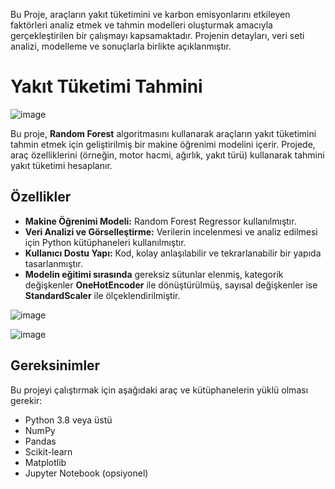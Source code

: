 Bu Proje, araçların yakıt tüketimini ve karbon emisyonlarını etkileyen faktörleri analiz etmek ve tahmin modelleri oluşturmak amacıyla gerçekleştirilen bir çalışmayı kapsamaktadır. Projenin detayları, veri seti analizi, modelleme ve sonuçlarla birlikte açıklanmıştır.

# Yakıt Tüketimi Tahmini

![image](https://github.com/user-attachments/assets/602c9892-7e66-42e8-9694-26b13898560e)


Bu proje, **Random Forest** algoritmasını kullanarak araçların yakıt tüketimini tahmin etmek için geliştirilmiş bir makine öğrenimi modelini içerir. Projede, araç özelliklerini (örneğin, motor hacmi, ağırlık, yakıt türü) kullanarak tahmini yakıt tüketimi hesaplanır.

## Özellikler
- **Makine Öğrenimi Modeli:** Random Forest Regressor kullanılmıştır.
- **Veri Analizi ve Görselleştirme:** Verilerin incelenmesi ve analiz edilmesi için Python kütüphaneleri kullanılmıştır.
- **Kullanıcı Dostu Yapı:** Kod, kolay anlaşılabilir ve tekrarlanabilir bir yapıda tasarlanmıştır.
- **Modelin eğitimi sırasında** gereksiz sütunlar elenmiş, kategorik değişkenler **OneHotEncoder** ile dönüştürülmüş, sayısal değişkenler ise **StandardScaler** ile ölçeklendirilmiştir.

![image](https://github.com/user-attachments/assets/965a62a1-935a-4d59-b503-a58aeebb0cca)

![image](https://github.com/user-attachments/assets/16360e6c-c4c1-4d90-8126-145d5a957552)


## Gereksinimler
Bu projeyi çalıştırmak için aşağıdaki araç ve kütüphanelerin yüklü olması gerekir:

- Python 3.8 veya üstü
- NumPy
- Pandas
- Scikit-learn
- Matplotlib
- Jupyter Notebook (opsiyonel)
